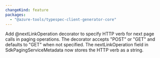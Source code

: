 ```yaml
---
changeKind: feature
packages:
  - "@azure-tools/typespec-client-generator-core"
---
```


Add @nextLinkOperation decorator to specify HTTP verb for next page calls in paging operations. The decorator accepts "POST" or "GET" and defaults to "GET" when not specified. The nextLinkOperation field in SdkPagingServiceMetadata now stores the HTTP verb as a string.
